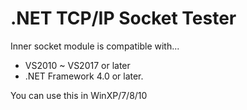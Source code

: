 # .NET TCP/IP Socket Tester

Inner socket module is compatible with...
 - VS2010 ~ VS2017 or later
 - .NET Framework 4.0 or later.

You can use this in WinXP/7/8/10

